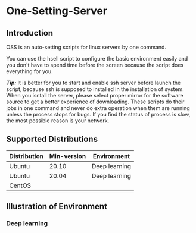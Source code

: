 # One-Setting-Server

## Introduction
OSS is an auto-setting scripts for linux servers by one command. 

You can use the hsell script to configure the basic environment easily and you don't have to spend time before the screen because the script does everything for you. 

***Tip:*** It is better for you to start and enable ssh server before launch the script, because ssh is supposed to installed in the installation of system. When you isntall the server, please select proper mirror for the software source to get a better experience of downloading. These scripts do their jobs in one command and never do extra operation when them are running unless the process stops for bugs. If you find the status of process is slow, the most possible reason is your network.

## Supported Distributions
| Distribution | Min-version | Environment |
| ---- | ---- | ---- |
| Ubuntu | 20.10 | Deep learning |
| Ubuntu | 20.04 | Deep learning |
| CentOS | | |

## Illustration of Environment

### Deep learning


